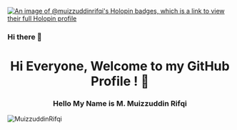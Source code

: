 [![An image of @muizzuddinrifqi's Holopin badges, which is a link to view their full Holopin profile](https://holopin.me/muizzuddinrifqi)](https://holopin.io/@muizzuddinrifqi)
### Hi there 👋

<h1 align="center">Hi Everyone, Welcome to my GitHub Profile ! 👋</h1>
<h3 align="center">Hello My Name is M. Muizzuddin Rifqi</h3>

<p align="left"> <img src="https://komarev.com/ghpvc/?username=MuizzuddinRifqi&label=Profile%20views&color=0e75b6&style=flat" alt="MuizzuddinRifqi" /> </p>
<!--
**MuizzuddinRifqi/MuizzuddinRifqi** is a ✨ _special_ ✨ repository because its `README.md` (this file) appears on your GitHub profile.

Here are some ideas to get you started:

- 🔭 I’m currently working on ...
- 🌱 I’m currently learning ...
- 👯 I’m looking to collaborate on ...
- 🤔 I’m looking for help with ...
- 💬 Ask me about ...
- 📫 How to reach me: ...
- 😄 Pronouns: ...
- ⚡ Fun fact: ...
-->

<h2> Connect With Me <img src='https://cdn-icons-png.flaticon.com/512/7933/7933271.png' height="30px"> </h2>

<a href="https://mail.google.com/mail/?view=cm&fs=1&to=muizzuddinrifqi@gmail.com">
  <img src="https://img.shields.io/badge/-muizzuddinrifqi@gmail.com-D14836?style=flat&logo=Gmail&logoColor=white"/></a> 
<a href="https://github.com/MuizzuddinRifqi">
  <img src="https://img.shields.io/badge/-MuizzuddinRifqi-2B3467?style=flat&logo=github&logoColor=white"/></a> 
<a href="https://www.linkedin.com/in/muizzuddinrifqi/" target="_blank">
  <img src="https://img.shields.io/badge/-Muizzuddin Rifqi-0077b5?style=flat&logo=linkedin&logoColor=white"/></a>


### Github Statistic
<p align="left">
<a href="https://github.com/MuizzuddinRifqi">
  <img height="180em" src="https://github-readme-stats-eight-theta.vercel.app/api?username=MuizzuddinRifqi&show_icons=true&theme=algolia&include_all_commits=true&count_private=true"/>
  <img height="180em" src="https://github-readme-stats-eight-theta.vercel.app/api/top-langs/?username=MuizzuddinRifqi&layout=compact&layout=compact&theme=algolia"/>
</a>
</p>


